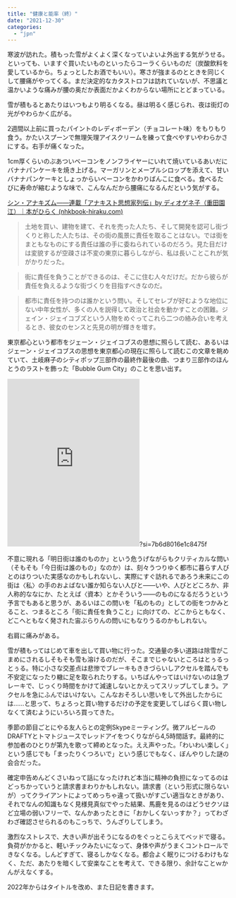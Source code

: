 ```yaml
---
title: "健康と能率（終）"
date: "2021-12-30"
categories: 
  - "jpn"
---
```


寒波が訪れた。積もった雪がよくよく深くなっていよいよ外出する気がうせる。といっても、いますぐ買いたいものといったらコーラくらいものだ（炭酸飲料を愛しているから。ちょっとしたお酒でもいい）。寒さが強まるのとときを同じくして腰痛がやってくる。まだ決定的なカタストロフは訪れていないが、不思議と温かいような痛みが腰の奥だか表面だかよくわからない場所にとどまっている。

雪が積もるとあたりはいつもより明るくなる。昼は明るく感じられ、夜は街灯の光がやわらかく広がる。

2週間以上前に買ったパイントのレディボーデン（チョコレート味）をもりもり食う。かたいスプーンで無理矢理アイスクリームを練って食べやすいやわらかさにする。右手が痛くなった。

1cm厚くらいのぶあついベーコンをノンフライヤーにいれて焼いているあいだにバナナパンケーキを焼き上げる。マーガリンとメープルシロップを添えて、甘いバナナパンケーキとしょっからいベーコンをかわりばんこに食べる。食べるたびに寿命が縮むような味で、こんなんだから腰痛になるんだという気がする。

[シン・アナキズム――連載「アナキスト思想家列伝」by ディオゲネ子（重田園江）｜本がひらく (nhkbook-hiraku.com)](https://nhkbook-hiraku.com/n/nad5b298383ab?magazine_key=ma38c879b5d14)

> 土地を買い、建物を建て、それを売った人たち、そして開発を認可し街づくりと称した人たちは、その街の風景に責任を取ることはない。では街をまともなものにする責任は誰の手に委ねられているのだろう。見た目だけは変貌するが空疎さは不変の東京に暮らしながら、私は長いことこれが気がかりだった。

> 街に責任を負うことができるのは、そこに住む人々だけだ。だから彼らが責任を負えるような街づくりを目指すべきなのだ。

> 都市に責任を持つのは誰かという問い。そしてセレブが好むような地位にない中年女性が、多くの人を説得して政治と社会を動かすことの困難。ジェイン・ジェイコブズという人物をめぐってこれら二つの絡み合いを考えるとき、彼女のセンスと先見の明が輝きを増す。

東京都心という都市をジェーン・ジェイコブスの思想に照らして読む、あるいはジェーン・ジェイコブスの思想を東京都心の現在に照らして読むこの文章を眺めていて、土岐麻子のシティポップ三部作の最終作最後の曲、つまり三部作のほんとうのラストを飾った「Bubble Gum City」のことを思い出す。

<iframe src="https://open.spotify.com/embed/track/6q6K6YypGzAoos9PwebRkZ" width="300" height="380" frameborder="0" allowtransparency="true" allow="encrypted-media"></iframe>?si=7b6d8016e1c8475f

不意に現れる「明日街は誰のものか」という危うげながらもクリティカルな問い（そもそも「今日街は誰のもの」なのか）は、刻々うつりゆく都市に暮らす人びとのはりついた実感なのかもしれないし、実際にすぐ訪れるであろう未来にこの街は〈私〉の手のおよばない誰か知らない人びと――いや、人びとどころか、非人称的ななにか、たとえば〈資本〉とかそういう――のものになるだろうという予言でもあると思うが、あるいはこの問いを「私のもの」としての街をつかみとること、つまるところ「街に責任を負うこと」に向けての、どこからともなく、どこへともなく発された宙ぶらりんの問いにもなりうるのかもしれない。

右肩に痛みがある。

雪が積もってはじめて車を出して買い物に行った。交通量の多い道路は除雪がこまめにされるしそもそも雪も溶けるのだが、そこまでじゃないところはとぅるっとぅる。特に小さな交差点は悲惨でブレーキもききづらいしアクセルを踏んでも不安定になったり轍に足を取られたりする。いちばんやってはいけないのは急ブレーキで、じっくり時間をかけて減速しないとかえってスリップしてしまう。アクセルを急にふんではいけない。こんなおそろしい思いをして外出したからには……と思って、ちょろっと買い物するだけの予定を変更してしばらく買い物しなくて済むようにいろいろ買ってきた。

季節の節目ごとにやる友人らとの定例Skypeミーティング。微アルビールのDRAFTYとトマトジュースでレッドアイをつくりながら4,5時間話す。最終的に参加者のひとりが第九を歌って締めとなった。ええ声やった。「わいわい楽しく」という感じでも「まったりくつろいで」という感じでもなく、ぼんやりした謎の会合だった。

確定申告めんどくさいねって話になったけれど本当に精神の負担になってるのはどっちかっていうと請求書まわりかもしれない。請求書（という形式に限らないが）ってクライアントによってめっちゃ違って扱いがすごい適当なときがあり、それでなんの知識もなく見様見真似でやった結果、馬鹿を見るのはどうせクソほど立場の弱いフリーで、なんかあったときに「おかしくないっすか？」ってわざわざ確認させられるのもこっちで、うんざりしてしまう。

激烈なストレスで、大きい声が出そうになるのをぐっとこらえてベッドで寝る。負荷がかかると、軽いチックみたいになって、身体や声がうまくコントロールできなくなる。しんどすぎて、寝るしかなくなる。都合よく眠りにつけるわけもなく、ただ、あたりを暗くして安楽なことを考えて、できる限り、余計なことｗかんがえなくする。

2022年からはタイトルを改め、また日記を書きます。
